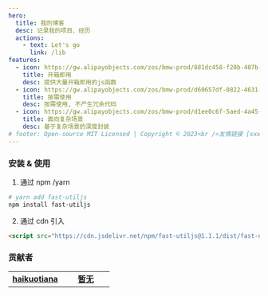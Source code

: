 ```yaml
---
hero:
  title: 我的博客
  desc: 记录我的项目、经历
  actions:
    - text: Let's go
      link: /lib
features:
  - icon: https://gw.alipayobjects.com/zos/bmw-prod/881dc458-f20b-407b-947a-95104b5ec82b/k79dm8ih_w144_h144.png
    title: 开箱即用
    desc: 提供大量开箱即用的js函数
  - icon: https://gw.alipayobjects.com/zos/bmw-prod/d60657df-0822-4631-9d7c-e7a869c2f21c/k79dmz3q_w126_h126.png
    title: 按需使用
    desc: 按需使用, 不产生冗余代码
  - icon: https://gw.alipayobjects.com/zos/bmw-prod/d1ee0c6f-5aed-4a45-a507-339a4bfe076c/k7bjsocq_w144_h144.png
    title: 面向复杂场景
    desc: 基于复杂场景的深度封装
# footer: Open-source MIT Licensed | Copyright © 2023<br />友情链接 [xxxxx | xxxxx](http://xxxxx.cn)  ---  [DooringX | 搭建框架](http://x.xxxx.cn)
---
```


### 安装 & 使用

1. 通过 npm /yarn

```bash
# yarn add fast-utiljs
npm install fast-utiljs
```

2. 通过 cdn 引入

```html
<script src="https://cdn.jsdelivr.net/npm/fast-utiljs@1.1.1/dist/fast-utiljs.min.js"></script>
```

### 贡献者

<table style="width:360px">
  <tr>
    <td width="80" align="center">
      <a target="_blank" href="https://github.com/haikuotiana">
        <strong>haikuotiana</strong>
        <!-- <img src="https://avatars.githubusercontent.com/u/28833634?v=4" width="80" style="border-radius:6px" /> -->
      </a>
    </td>
    <td width="80" align="center">
      <a target="_blank" href="#">
        <strong>暂无</strong>
      </a>
    </td>
  </tr>
</table>
